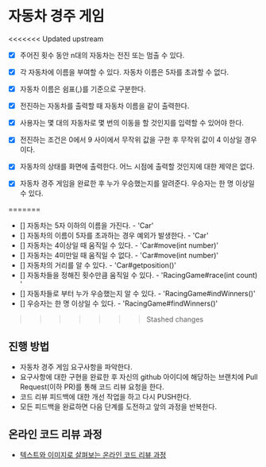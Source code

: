 # 자동차 경주 게임

<<<<<<< Updated upstream
-[x] 주어진 횟수 동안 n대의 자동차는 전진 또는 멈출 수 있다.
-[x] 각 자동차에 이름을 부여할 수 있다. 자동차 이름은 5자를 초과할 수 없다.
-[x] 자동차 이름은 쉼표(,)를 기준으로 구분한다.
-[x] 전진하는 자동차를 출력할 때 자동차 이름을 같이 출력한다.
-[x] 사용자는 몇 대의 자동차로 몇 번의 이동을 할 것인지를 입력할 수 있어야 한다.
-[x] 전진하는 조건은 0에서 9 사이에서 무작위 값을 구한 후 무작위 값이 4 이상일 경우이다.
-[x] 자동차의 상태를 화면에 출력한다. 어느 시점에 출력할 것인지에 대한 제약은 없다.
-[x] 자동차 경주 게임을 완료한 후 누가 우승했는지를 알려준다. 우승자는 한 명 이상일 수 있다.


=======
- [] 자동차는 5자 이하의 이름을 가진다. - 'Car'
- [] 자동차의 이름이 5자를 초과하는 경우 예외가 발생한다. - 'Car'
- [] 자동차는 4이상일 때 움직일 수 있다. - 'Car#move(int number)'
- [] 자동차는 4미만일 때 움직일 수 없다. - 'Car#move(int number)'
- [] 자동차의 거리를 알 수 있다. - 'Car#getposition()'
- [] 자동차들을 정해진 횟수만큼 움직일 수 있다. - 'RacingGame#race(int count) '
- [] 자동차들로 부터 누가 우승했는지 알 수 있다. - 'RacingGame#indWinners()'
- [] 우승자는 한 명 이상일 수 있다. - 'RacingGame#findWinners()'
>>>>>>> Stashed changes
## 진행 방법
* 자동차 경주 게임 요구사항을 파악한다.
* 요구사항에 대한 구현을 완료한 후 자신의 github 아이디에 해당하는 브랜치에 Pull Request(이하 PR)를 통해 코드 리뷰 요청을 한다.
* 코드 리뷰 피드백에 대한 개선 작업을 하고 다시 PUSH한다.
* 모든 피드백을 완료하면 다음 단계를 도전하고 앞의 과정을 반복한다.

## 온라인 코드 리뷰 과정
* [텍스트와 이미지로 살펴보는 온라인 코드 리뷰 과정](https://github.com/next-step/nextstep-docs/tree/master/codereview)